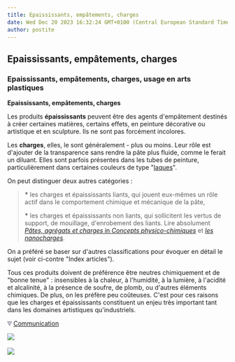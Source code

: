 ```yaml
---
title: Epaississants, empâtements, charges
date: Wed Dec 20 2023 16:32:24 GMT+0100 (Central European Standard Time)
author: postite
---
```


## Epaississants, empâtements, charges
### Epaississants, empâtements, charges, usage en arts plastiques
 **Epaississants, empâtements, charges**

Les produits **épaississants** peuvent être des agents d'empâtement destinés à créer certaines matières, certains effets, en peinture décorative ou artistique et en sculpture. Ils ne sont pas forcément incolores.

Les **charges**, elles, le sont généralement - plus ou moins. Leur rôle est d'ajouter de la transparence sans rendre la pâte plus fluide, comme le ferait un diluant. Elles sont parfois présentes dans les tubes de peinture, particulièrement dans certaines couleurs de type "[laques](laques.html)".

On peut distinguer deux autres catégories :

> **\*** les charges et épaississants liants, qui jouent eux-mêmes un rôle actif dans le comportement chimique et mécanique de la pâte,
> 
> **\*** les charges et épaississants non liants, qui sollicitent les vertus de support, de mouillage, d'enrobement des liants. Lire absolument [_Pâtes, agrégats et charges_ in _Concepts physico-chimiques_](pateschargesagreg.html) et _[les nanocharges](hitechnanocharges.html)_.

On a préféré se baser sur d'autres classifications pour évoquer en détail le sujet (voir ci-contre "Index articles").

Tous ces produits doivent de préférence être neutres chimiquement et de "bonne tenue" : insensibles à la chaleur, à l'humidité, à la lumière, à l'acidité et alcalinité, à la présence de soufre, de plomb, ou d'autres éléments chimiques. De plus, on les préfère peu coûteuses. C'est pour ces raisons que les charges et épaississants constituent un enjeu très important tant dans les domaines artistiques qu'industriels.



![](images/flechebas.gif) [Communication](http://www.artrealite.com/annonceurs.htm) 

[![](https://cbonvin.fr/sites/regie.artrealite.com/visuels/campagne1.png)](index-2.html#20131014)

![](https://cbonvin.fr/sites/regie.artrealite.com/visuels/campagne2.png)